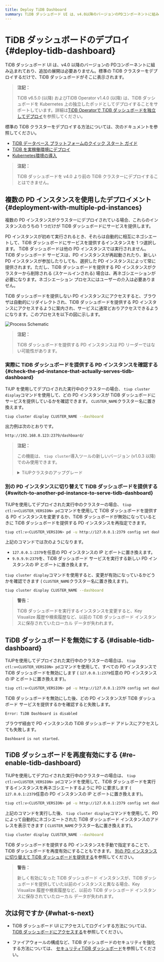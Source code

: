 ```yaml
---
title: Deploy TiDB Dashboard
summary: TiDB ダッシュボード UI は、v4.0以降のバージョンのPDコンポーネントに組み込まれており、追加の展開は必要ありません。標準のTiDBクラスターをデプロイするだけで、TiDBダッシュボードが表示されます。TiDB v6.5.0以降およびTiDB Operator v1.4.0以降は、TiDBダッシュボードをKubernetes上の独立したポッドとしてデプロイすることをサポートしています。標準のTiDBクラスターをデプロイする方法については、次のドキュメントを参照してください。複数のPDインスタンスがクラスターにデプロイされている場合、これらのインスタンスのうちの1つだけがTiDBダッシュボードにサービスを提供します。
---
```


# TiDB ダッシュボードのデプロイ {#deploy-tidb-dashboard}

TiDB ダッシュボード UI は、v4.0 以降のバージョンの PDコンポーネントに組み込まれており、追加の展開は必要ありません。標準の TiDB クラスターをデプロイするだけで、TiDB ダッシュボードがそこに表示されます。

> **注記：**
>
> TiDB v6.5.0 (以降) およびTiDB Operator v1.4.0 (以降) は、TiDB ダッシュボードを Kubernetes 上の独立したポッドとしてデプロイすることをサポートしています。詳細は[TiDB Operatorで TiDB ダッシュボードを独立してデプロイ](https://docs.pingcap.com/tidb-in-kubernetes/dev/get-started#deploy-tidb-dashboard-independently)を参照してください。

標準の TiDB クラスターをデプロイする方法については、次のドキュメントを参照してください。

-   [TiDB データベース プラットフォームのクイック スタート ガイド](/quick-start-with-tidb.md)
-   [TiDB を実稼働環境にデプロイ](/production-deployment-using-tiup.md)
-   [Kubernetes環境の導入](https://docs.pingcap.com/tidb-in-kubernetes/stable/access-dashboard)

> **注記：**
>
> TiDB ダッシュボードを v4.0 より前の TiDB クラスターにデプロイすることはできません。

## 複数の PD インスタンスを使用したデプロイメント {#deployment-with-multiple-pd-instances}

複数の PD インスタンスがクラスターにデプロイされている場合、これらのインスタンスのうちの 1 つだけが TiDB ダッシュボードにサービスを提供します。

PD インスタンスが初めて実行されるとき、それらは自動的に相互にネゴシエートして、TiDB ダッシュボードにサービスを提供するインスタンスを 1 つ選択します。 TiDB ダッシュボードは他の PD インスタンスでは実行されません。 TiDB ダッシュボード サービスは、PD インスタンスが再起動されたり、新しい PD インスタンスが参加したりしても、選択した PD インスタンスによって常に提供されます。ただし、TiDB ダッシュボードを提供する PD インスタンスがクラスターから削除される (スケールインされる) 場合は、再ネゴシエーションが必要になります。ネゴシエーション プロセスにはユーザーの介入は必要ありません。

TiDB ダッシュボードを提供しない PD インスタンスにアクセスすると、ブラウザは自動的にリダイレクトされ、TiDB ダッシュボードを提供する PD インスタンスにアクセスするように案内され、サービスに通常どおりアクセスできるようになります。このプロセスを以下の図に示します。

![Process Schematic](https://docs-download.pingcap.com/media/images/docs/dashboard/dashboard-ops-multiple-pd.png)

> **注記：**
>
> TiDB ダッシュボードを提供する PD インスタンスは PD リーダーではない可能性があります。

### 実際に TiDB ダッシュボードを提供する PD インスタンスを確認する {#check-the-pd-instance-that-actually-serves-tidb-dashboard}

TiUP を使用してデプロイされた実行中のクラスターの場合、 `tiup cluster display`コマンドを使用して、どの PD インスタンスが TiDB ダッシュボードにサービスを提供しているかを確認できます。 `CLUSTER_NAME`クラスター名に置き換えます。

```bash
tiup cluster display CLUSTER_NAME --dashboard
```

出力例は次のとおりです。

```bash
http://192.168.0.123:2379/dashboard/
```

> **注記：**
>
> この機能は、 `tiup cluster`導入ツールの新しいバージョン (v1.0.3 以降) でのみ使用できます。
>
> <details><summary>TiUPクラスタのアップグレード</summary>
>
> ```bash
> tiup update --self
> tiup update cluster --force
> ```
>
> </details>

### 別の PD インスタンスに切り替えて TiDB ダッシュボードを提供する {#switch-to-another-pd-instance-to-serve-tidb-dashboard}

TiUPを使用してデプロイされた実行中のクラスターの場合、 `tiup ctl:v<CLUSTER_VERSION> pd`コマンドを使用して TiDB ダッシュボードを提供する PD インスタンスを変更するか、TiDB ダッシュボードが無効になっているときに TiDB ダッシュボードを提供する PD インスタンスを再指定できます。

```bash
tiup ctl:v<CLUSTER_VERSION> pd -u http://127.0.0.1:2379 config set dashboard-address http://9.9.9.9:2379
```

上記のコマンドでは次のようになります。

-   `127.0.0.1:2379`を任意の PD インスタンスの IP とポートに置き換えます。
-   `9.9.9.9:2379`を、TiDB ダッシュボード サービスを実行する新しい PD インスタンスの IP とポートに置き換えます。

`tiup cluster display`コマンドを使用すると、変更が有効になっているかどうかを確認できます ( `CLUSTER_NAME`クラスター名に置き換えます)。

```bash
tiup cluster display CLUSTER_NAME --dashboard
```

> **警告：**
>
> TiDB ダッシュボードを実行するインスタンスを変更すると、Key Visualize 履歴や検索履歴など、以前の TiDB ダッシュボード インスタンスに保存されていたローカル データが失われます。

## TiDB ダッシュボードを無効にする {#disable-tidb-dashboard}

TiUPを使用してデプロイされた実行中のクラスターの場合は、 `tiup ctl:v<CLUSTER_VERSION> pd`コマンドを使用して、すべての PD インスタンスで TiDB ダッシュボードを無効にします ( `127.0.0.1:2379`任意の PD インスタンスの IP とポートに置き換えます)。

```bash
tiup ctl:v<CLUSTER_VERSION> pd -u http://127.0.0.1:2379 config set dashboard-address none
```

TiDB ダッシュボードを無効にした後、どの PD インスタンスが TiDB ダッシュボード サービスを提供するかを確認すると失敗します。

    Error: TiDB Dashboard is disabled

ブラウザ経由で PD インスタンスの TiDB ダッシュボード アドレスにアクセスしても失敗します。

    Dashboard is not started.

## TiDB ダッシュボードを再度有効にする {#re-enable-tidb-dashboard}

TiUPを使用してデプロイされた実行中のクラスターの場合は、 `tiup ctl:v<CLUSTER_VERSION> pd`コマンドを使用して、TiDB ダッシュボードを実行するインスタンスを再ネゴシエートするように PD に要求します ( `127.0.0.1:2379`任意の PD インスタンスの IP とポートに置き換えます)。

```bash
tiup ctl:v<CLUSTER_VERSION> pd -u http://127.0.0.1:2379 config set dashboard-address auto
```

上記のコマンドを実行した後、 `tiup cluster display`コマンドを使用して、PD によって自動的にネゴシエートされた TiDB ダッシュボード インスタンスのアドレスを表示できます ( `CLUSTER_NAME`クラスター名に置き換えます)。

```bash
tiup cluster display CLUSTER_NAME --dashboard
```

TiDB ダッシュボードを提供する PD インスタンスを手動で指定することで、TiDB ダッシュボードを再度有効にすることもできます。 [別の PD インスタンスに切り替えて TiDB ダッシュボードを提供する](#switch-to-another-pd-instance-to-serve-tidb-dashboard)を参照してください。

> **警告：**
>
> 新しく有効になった TiDB ダッシュボード インスタンスが、TiDB ダッシュボードを提供していた以前のインスタンスと異なる場合、Key Visualize 履歴や検索履歴など、以前の TiDB ダッシュボード インスタンスに保存されていたローカル データが失われます。

## 次は何ですか {#what-s-next}

-   TiDB ダッシュボード UI にアクセスしてログインする方法については、 [TiDB ダッシュボードにアクセスする](/dashboard/dashboard-access.md)を参照してください。

-   ファイアウォールの構成など、TiDB ダッシュボードのセキュリティを強化する方法については、 [セキュリティTiDB ダッシュボード](/dashboard/dashboard-ops-security.md)を参照してください。
